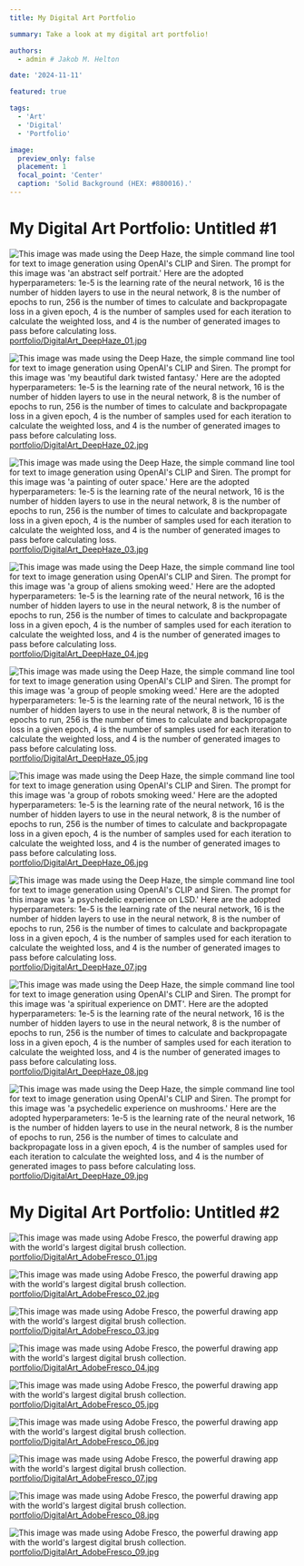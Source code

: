 ```yaml
---
title: My Digital Art Portfolio

summary: Take a look at my digital art portfolio!

authors:
  - admin # Jakob M. Helton

date: '2024-11-11'

featured: true

tags:
  - 'Art'
  - 'Digital'
  - 'Portfolio'

image:
  preview_only: false
  placement: 1
  focal_point: 'Center'
  caption: 'Solid Background (HEX: #880016).'
---
```


# My Digital Art Portfolio: Untitled #1

![This image was made using the Deep Haze, the simple command line tool for text to image generation using OpenAI's CLIP and Siren. The prompt for this image was 'an abstract self portrait.' Here are the adopted hyperparameters: 1e-5 is the learning rate of the neural network, 16 is the number of hidden layers to use in the neural network, 8 is the number of epochs to run, 256 is the number of times to calculate and backpropagate loss in a given epoch, 4 is the number of samples used for each iteration to calculate the weighted loss, and 4 is the number of generated images to pass before calculating loss.](portfolio/DigitalArt_DeepHaze_01.jpg "The above image was made using the Deep Haze, the simple command line tool for text to image generation using OpenAI's CLIP and Siren. The prompt for this image was 'an abstract self portrait.' Here are the adopted hyperparameters: 1e-5 is the learning rate of the neural network, 16 is the number of hidden layers to use in the neural network, 8 is the number of epochs to run, 256 is the number of times to calculate and backpropagate loss in a given epoch, 4 is the number of samples used for each iteration to calculate the weighted loss, and 4 is the number of generated images to pass before calculating loss.") [portfolio/DigitalArt_DeepHaze_01.jpg](portfolio/DigitalArt_DeepHaze_01.jpg)

![This image was made using the Deep Haze, the simple command line tool for text to image generation using OpenAI's CLIP and Siren. The prompt for this image was 'my beautiful dark twisted fantasy.' Here are the adopted hyperparameters: 1e-5 is the learning rate of the neural network, 16 is the number of hidden layers to use in the neural network, 8 is the number of epochs to run, 256 is the number of times to calculate and backpropagate loss in a given epoch, 4 is the number of samples used for each iteration to calculate the weighted loss, and 4 is the number of generated images to pass before calculating loss.](portfolio/DigitalArt_DeepHaze_02.jpg "The above image was made using the Deep Haze, the simple command line tool for text to image generation using OpenAI's CLIP and Siren. The prompt for this image was 'my beautiful dark twisted fantasy.' Here are the adopted hyperparameters: 1e-5 is the learning rate of the neural network, 16 is the number of hidden layers to use in the neural network, 8 is the number of epochs to run, 256 is the number of times to calculate and backpropagate loss in a given epoch, 4 is the number of samples used for each iteration to calculate the weighted loss, and 4 is the number of generated images to pass before calculating loss.") [portfolio/DigitalArt_DeepHaze_02.jpg](portfolio/DigitalArt_DeepHaze_02.jpg)

![This image was made using the Deep Haze, the simple command line tool for text to image generation using OpenAI's CLIP and Siren. The prompt for this image was 'a painting of outer space.' Here are the adopted hyperparameters: 1e-5 is the learning rate of the neural network, 16 is the number of hidden layers to use in the neural network, 8 is the number of epochs to run, 256 is the number of times to calculate and backpropagate loss in a given epoch, 4 is the number of samples used for each iteration to calculate the weighted loss, and 4 is the number of generated images to pass before calculating loss.](portfolio/DigitalArt_DeepHaze_03.jpg "The above image was made using the Deep Haze, the simple command line tool for text to image generation using OpenAI's CLIP and Siren. The prompt for this image was 'a painting of outer space.' Here are the adopted hyperparameters: 1e-5 is the learning rate of the neural network, 16 is the number of hidden layers to use in the neural network, 8 is the number of epochs to run, 256 is the number of times to calculate and backpropagate loss in a given epoch, 4 is the number of samples used for each iteration to calculate the weighted loss, and 4 is the number of generated images to pass before calculating loss.") [portfolio/DigitalArt_DeepHaze_03.jpg](portfolio/DigitalArt_DeepHaze_03.jpg)

![This image was made using the Deep Haze, the simple command line tool for text to image generation using OpenAI's CLIP and Siren. The prompt for this image was 'a group of aliens smoking weed.' Here are the adopted hyperparameters: 1e-5 is the learning rate of the neural network, 16 is the number of hidden layers to use in the neural network, 8 is the number of epochs to run, 256 is the number of times to calculate and backpropagate loss in a given epoch, 4 is the number of samples used for each iteration to calculate the weighted loss, and 4 is the number of generated images to pass before calculating loss.](portfolio/DigitalArt_DeepHaze_04.jpg "The above image was made using the Deep Haze, the simple command line tool for text to image generation using OpenAI's CLIP and Siren. The prompt for this image was 'a group of aliens smoking weed.' Here are the adopted hyperparameters: 1e-5 is the learning rate of the neural network, 16 is the number of hidden layers to use in the neural network, 8 is the number of epochs to run, 256 is the number of times to calculate and backpropagate loss in a given epoch, 4 is the number of samples used for each iteration to calculate the weighted loss, and 4 is the number of generated images to pass before calculating loss.") [portfolio/DigitalArt_DeepHaze_04.jpg](portfolio/DigitalArt_DeepHaze_04.jpg)

![This image was made using the Deep Haze, the simple command line tool for text to image generation using OpenAI's CLIP and Siren. The prompt for this image was 'a group of people smoking weed.' Here are the adopted hyperparameters: 1e-5 is the learning rate of the neural network, 16 is the number of hidden layers to use in the neural network, 8 is the number of epochs to run, 256 is the number of times to calculate and backpropagate loss in a given epoch, 4 is the number of samples used for each iteration to calculate the weighted loss, and 4 is the number of generated images to pass before calculating loss.](portfolio/DigitalArt_DeepHaze_05.jpg "The above image was made using the Deep Haze, the simple command line tool for text to image generation using OpenAI's CLIP and Siren. The prompt for this image was 'a group of people smoking weed.' Here are the adopted hyperparameters: 1e-5 is the learning rate of the neural network, 16 is the number of hidden layers to use in the neural network, 8 is the number of epochs to run, 256 is the number of times to calculate and backpropagate loss in a given epoch, 4 is the number of samples used for each iteration to calculate the weighted loss, and 4 is the number of generated images to pass before calculating loss.") [portfolio/DigitalArt_DeepHaze_05.jpg](portfolio/DigitalArt_DeepHaze_05.jpg)

![This image was made using the Deep Haze, the simple command line tool for text to image generation using OpenAI's CLIP and Siren. The prompt for this image was 'a group of robots smoking weed.' Here are the adopted hyperparameters: 1e-5 is the learning rate of the neural network, 16 is the number of hidden layers to use in the neural network, 8 is the number of epochs to run, 256 is the number of times to calculate and backpropagate loss in a given epoch, 4 is the number of samples used for each iteration to calculate the weighted loss, and 4 is the number of generated images to pass before calculating loss.](portfolio/DigitalArt_DeepHaze_06.jpg "The above image was made using the Deep Haze, the simple command line tool for text to image generation using OpenAI's CLIP and Siren. The prompt for this image was 'a group of robots smoking weed.' Here are the adopted hyperparameters: 1e-5 is the learning rate of the neural network, 16 is the number of hidden layers to use in the neural network, 8 is the number of epochs to run, 256 is the number of times to calculate and backpropagate loss in a given epoch, 4 is the number of samples used for each iteration to calculate the weighted loss, and 4 is the number of generated images to pass before calculating loss.") [portfolio/DigitalArt_DeepHaze_06.jpg](portfolio/DigitalArt_DeepHaze_06.jpg)

![This image was made using the Deep Haze, the simple command line tool for text to image generation using OpenAI's CLIP and Siren. The prompt for this image was 'a psychedelic experience on LSD.' Here are the adopted hyperparameters: 1e-5 is the learning rate of the neural network, 16 is the number of hidden layers to use in the neural network, 8 is the number of epochs to run, 256 is the number of times to calculate and backpropagate loss in a given epoch, 4 is the number of samples used for each iteration to calculate the weighted loss, and 4 is the number of generated images to pass before calculating loss.](portfolio/DigitalArt_DeepHaze_07.jpg "The above image was made using the Deep Haze, the simple command line tool for text to image generation using OpenAI's CLIP and Siren. The prompt for this image was 'a psychedelic experience on LSD.' Here are the adopted hyperparameters: 1e-5 is the learning rate of the neural network, 16 is the number of hidden layers to use in the neural network, 8 is the number of epochs to run, 256 is the number of times to calculate and backpropagate loss in a given epoch, 4 is the number of samples used for each iteration to calculate the weighted loss, and 4 is the number of generated images to pass before calculating loss.") [portfolio/DigitalArt_DeepHaze_07.jpg](portfolio/DigitalArt_DeepHaze_07.jpg)

![This image was made using the Deep Haze, the simple command line tool for text to image generation using OpenAI's CLIP and Siren. The prompt for this image was 'a spiritual experience on DMT'. Here are the adopted hyperparameters: 1e-5 is the learning rate of the neural network, 16 is the number of hidden layers to use in the neural network, 8 is the number of epochs to run, 256 is the number of times to calculate and backpropagate loss in a given epoch, 4 is the number of samples used for each iteration to calculate the weighted loss, and 4 is the number of generated images to pass before calculating loss.](portfolio/DigitalArt_DeepHaze_08.jpg "The above image was made using the Deep Haze, the simple command line tool for text to image generation using OpenAI's CLIP and Siren. The prompt for this image was 'a spiritual experience on DMT'. Here are the adopted hyperparameters: 1e-5 is the learning rate of the neural network, 16 is the number of hidden layers to use in the neural network, 8 is the number of epochs to run, 256 is the number of times to calculate and backpropagate loss in a given epoch, 4 is the number of samples used for each iteration to calculate the weighted loss, and 4 is the number of generated images to pass before calculating loss.") [portfolio/DigitalArt_DeepHaze_08.jpg](portfolio/DigitalArt_DeepHaze_08.jpg)

![This image was made using the Deep Haze, the simple command line tool for text to image generation using OpenAI's CLIP and Siren. The prompt for this image was 'a psychedelic experience on mushrooms.' Here are the adopted hyperparameters: 1e-5 is the learning rate of the neural network, 16 is the number of hidden layers to use in the neural network, 8 is the number of epochs to run, 256 is the number of times to calculate and backpropagate loss in a given epoch, 4 is the number of samples used for each iteration to calculate the weighted loss, and 4 is the number of generated images to pass before calculating loss.](portfolio/DigitalArt_DeepHaze_09.jpg "The above image was made using the Deep Haze, the simple command line tool for text to image generation using OpenAI's CLIP and Siren. The prompt for this image was 'a psychedelic experience on mushrooms.' Here are the adopted hyperparameters: 1e-5 is the learning rate of the neural network, 16 is the number of hidden layers to use in the neural network, 8 is the number of epochs to run, 256 is the number of times to calculate and backpropagate loss in a given epoch, 4 is the number of samples used for each iteration to calculate the weighted loss, and 4 is the number of generated images to pass before calculating loss.") [portfolio/DigitalArt_DeepHaze_09.jpg](portfolio/DigitalArt_DeepHaze_09.jpg)

# My Digital Art Portfolio: Untitled #2

![This image was made using Adobe Fresco, the powerful drawing app with the world's largest digital brush collection.](portfolio/DigitalArt_AdobeFresco_01.jpg "The above image was made using Adobe Fresco, the powerful drawing app with the world's largest digital brush collection.") [portfolio/DigitalArt_AdobeFresco_01.jpg](portfolio/DigitalArt_AdobeFresco_01.jpg)

![This image was made using Adobe Fresco, the powerful drawing app with the world's largest digital brush collection.](portfolio/DigitalArt_AdobeFresco_02.jpg "The above image was made using Adobe Fresco, the powerful drawing app with the world's largest digital brush collection.") [portfolio/DigitalArt_AdobeFresco_02.jpg](portfolio/DigitalArt_AdobeFresco_02.jpg)

![This image was made using Adobe Fresco, the powerful drawing app with the world's largest digital brush collection.](portfolio/DigitalArt_AdobeFresco_03.jpg "The above image was made using Adobe Fresco, the powerful drawing app with the world's largest digital brush collection.") [portfolio/DigitalArt_AdobeFresco_03.jpg](portfolio/DigitalArt_AdobeFresco_03.jpg)

![This image was made using Adobe Fresco, the powerful drawing app with the world's largest digital brush collection.](portfolio/DigitalArt_AdobeFresco_04.jpg "The above image was made using Adobe Fresco, the powerful drawing app with the world's largest digital brush collection.") [portfolio/DigitalArt_AdobeFresco_04.jpg](portfolio/DigitalArt_AdobeFresco_04.jpg)

![This image was made using Adobe Fresco, the powerful drawing app with the world's largest digital brush collection.](portfolio/DigitalArt_AdobeFresco_05.jpg "The above image was made using Adobe Fresco, the powerful drawing app with the world's largest digital brush collection.") [portfolio/DigitalArt_AdobeFresco_05.jpg](portfolio/DigitalArt_AdobeFresco_05.jpg)

![This image was made using Adobe Fresco, the powerful drawing app with the world's largest digital brush collection.](portfolio/DigitalArt_AdobeFresco_06.jpg "The above image was made using Adobe Fresco, the powerful drawing app with the world's largest digital brush collection.") [portfolio/DigitalArt_AdobeFresco_06.jpg](portfolio/DigitalArt_AdobeFresco_06.jpg)

![This image was made using Adobe Fresco, the powerful drawing app with the world's largest digital brush collection.](portfolio/DigitalArt_AdobeFresco_07.jpg "The above image was made using Adobe Fresco, the powerful drawing app with the world's largest digital brush collection.") [portfolio/DigitalArt_AdobeFresco_07.jpg](portfolio/DigitalArt_AdobeFresco_07.jpg)

![This image was made using Adobe Fresco, the powerful drawing app with the world's largest digital brush collection.](portfolio/DigitalArt_AdobeFresco_08.jpg "The above image was made using Adobe Fresco, the powerful drawing app with the world's largest digital brush collection.") [portfolio/DigitalArt_AdobeFresco_08.jpg](portfolio/DigitalArt_AdobeFresco_08.jpg)

![This image was made using Adobe Fresco, the powerful drawing app with the world's largest digital brush collection.](portfolio/DigitalArt_AdobeFresco_09.jpg "The above image was made using Adobe Fresco, the powerful drawing app with the world's largest digital brush collection.") [portfolio/DigitalArt_AdobeFresco_09.jpg](portfolio/DigitalArt_AdobeFresco_09.jpg)
